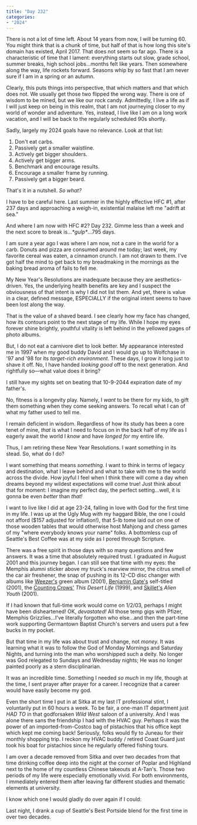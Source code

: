 ```yaml
---
title: "Day 232"
categories:
- "2024"
---
```


There is not a lot of time left.  About 14 years from now, I will be turning 60.  You might think that is a chunk of time, but half of that is how long this site's domain has existed, April 2017.  That does not seem so far ago.  There is a characteristic of time that I lament:  everything starts out slow, grade school, summer breaks, high school jobs...months felt like years.  Then somewhere along the way, life rockets forward.  Seasons whip by so fast that I am never sure if I am in a spring or an autumn.

Clearly, this puts things into perspective, that which matters and that which does not.  We usually get those two flipped the wrong way.  There is ore of wisdom to be mined, but we like our rock candy.  Admittedly, I live a life as if I will just keep on being in this realm, that I am not journeying closer to my world of wonder and adventure.  Yes, instead, I live like I am on a long work vacation, and I will be back to the regularly scheduled 90s shortly.  

Sadly, largely my 2024 goals have no relevance. Look at that list:

1. Don't eat carbs.
2. Passively get a smaller waistline.
3. Actively get bigger shoulders.
4. Actively get bigger arms.
5. Benchmark and encourage results.
6. Encourage a smaller frame by running.
7. Passively get a bigger beard.

That's it in a nutshell.  *So what?*  

I have to be careful here.  Last summer in the highly effective HFC #1, after 237 days and approaching a weigh-in, existential malaise left me "adrift at sea." 

And where I am now with HFC #2?  Day 232.  Gimme less than a week and the next score to break is...*\*gulp\**...795 days.

I am sure a year ago I was where I am now, not a care in the world for a carb.  Donuts and pizza are consumed around me today; last week, my favorite cereal was eaten, a cinnamon crunch.  I am not drawn to them.  I've got half the mind to get back to my breadmaking in the mornings as the baking bread aroma of fails to fell me.

My New Year's Resolutions are inadequate because they are aesthetics-driven.  Yes, the underlying health benefits are key and I suspect the obviousness of that intent is why I did not list them.  And yet, there is value in a clear, defined message, ESPECIALLY if the original intent seems to have been lost along the way.

That is the value of a shaved beard.  I see clearly how my face has changed, how its contours point to the next stage of my life.  While I hope my eyes forever shine brightly, youthful vitality is left behind in the yellowed pages of photo albums.

But, I do not eat a carnivore diet to look better.  My appearance interested me in 1997 when my good buddy David and I would go up to Wolfchase in '97 and '98 for its *target-rich environment*.  These days, I grow it long just to shave it off.  No, I have handed *looking good* off to the next generation.  And rightfully so—what value does it bring?

I still have my sights set on beating that 10-9-2044 expiration date of my father's.  

No, fitness is a longevity play.  Namely, I *want* to be there for my kids, to gift them something when they come seeking answers.  To recall what I can of what my father used to tell me.

I remain deficient in wisdom.  Regardless of how its study has been a core tenet of mine, *that* is what I need to focus on in the back half of my life as I eagerly await the world I *know* and have *longed for* my entire life.

Thus, I am retiring these New Year Resolutions.  I want something in its stead.  So, what do I do?

I want something that means *something.*  I want to think in terms of legacy and destination, what I leave behind and what to take with me to the world across the divide.  How joyful I feel when I think there will come a day when dreams beyond my wildest expectations will come true!  Just think about that for moment: I imagine my perfect day, the perfect setting...well, it is gonna be even *better* than *that!*

I want to live like I did at age 23-24, falling in love with God for the first time in my life.  I was up at the Ugly Mug with my haggard Bible, the one I could not afford ($157 adjusted for inflation!), that 5-lb tome laid out on one of those wooden tables that would otherwise host Mahjong and chess games of my "where everybody knows your name" folks.  A bottomless cup of Seattle's Best Coffee was at my side as I pored through Scripture.  

There was a free spirit in those days with so many questions and few answers.  It was a time that absolutely required trust.  I graduated in August 2001 and this journey began.  I can still see that time with my eyes: the Memphis alumni sticker above my truck's rearview mirror, the citrus smell of the car air freshener, the snap of pushing in its 12-CD disc changer with albums like [Weezer's](https://open.spotify.com/album/2OBSz5Nlto0Q5CtYPzPY7c?si=BiOqkpj6TXSYPUc5vn78kQ) green album (2001), [Benjamin Gate's](https://open.spotify.com/album/1fPm3avdEiN8fm9V3N1iGk?si=KYQZ-Z6IQPy69CqpBGDuoA) self-titled (2001), the [Counting Crows'](https://open.spotify.com/album/60561o2TNguqnXD5ZurDup?si=gh8OPXomTC6yoCcIGmUztA) *This Desert Life* (1999), and [Skillet's](https://open.spotify.com/album/5AffZsDjtfhfUhLCkjvypp?si=hEewzlYkQkipMcrGUtEEBg) *Alien Youth* (2001).

If I had known that full-time work would come on 1/2/03, perhaps I might have been disheartened!  OK, *devastated!* All those temp gigs with Pfizer, Memphis Grizzlies...I've literally forgotten who else...and then the part-time work supporting Germantown Baptist Church's servers and users put a few bucks in my pocket. 

But that time in my life was about trust and change, not *money.* It was learning what it was to follow the God of Monday Mornings and Saturday Nights, and turning into the man who worshipped such a deity.  No longer was God relegated to Sundays and Wednesday nights; He was no longer painted poorly as a stern disciplinarian. 

It was an incredible time.  Something I needed *so much* in my life, though at the time, I sent prayer after prayer for a career.  I recognize that a career would have easily become my god.  

Even the short time I put in at Sitka at my last IT professional stint, I voluntarily put in 60 hours a week.  To be fair, a one-man IT department just *HAD TO* in that godforsaken *Wild West* saloon of a university.  And I was alone there sans the friendship I had with the HVAC guy.  Perhaps it was the power of an imported-from-Costco bag of pistachios that his office kept which kept me coming back!  Seriously, folks would fly to Juneau for their monthly shopping trip.  I reckon my HVAC buddy / retired Coast Guard just took his boat for pistachios since he regularly offered fishing tours.

I am over a decade removed from Sitka and over two decades from that time drinking coffee deep into the night at the corner of Poplar and Highland next to the home of my countless Chinese takeouts at A-Tan's.  Those two periods of my life were especially emotionally vivid.  For both environments, I immediately entered them after leaving far different studies and thematic elements at university.

I know which one I would gladly do over again if I could:

Last night, I drank a cup of Seattle's Best Portside blend for the first time in over two decades.
